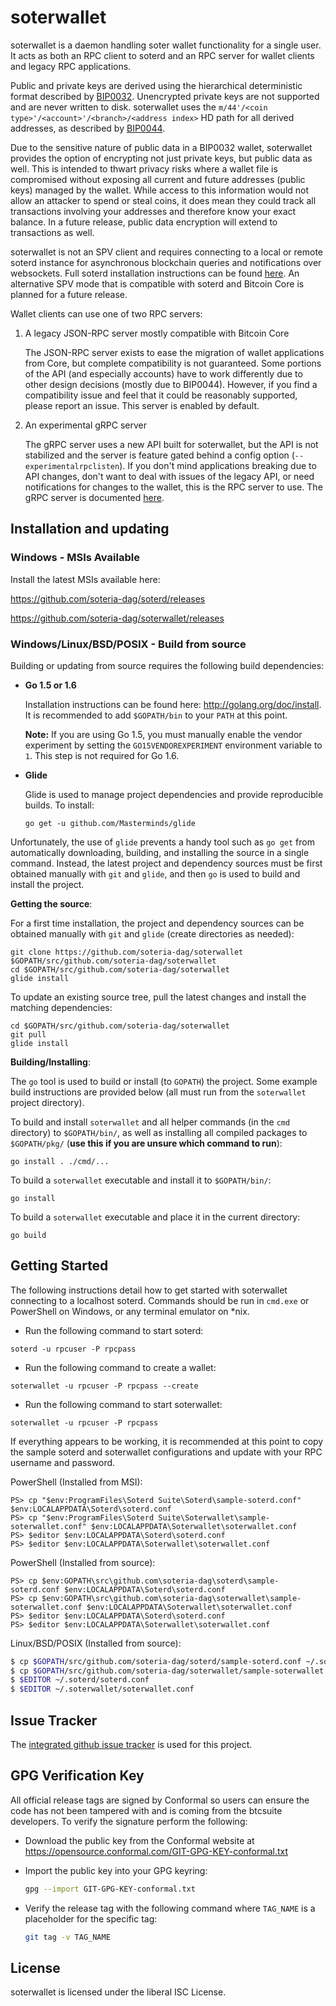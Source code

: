 soterwallet
=========

soterwallet is a daemon handling soter wallet functionality for a
single user.  It acts as both an RPC client to soterd and an RPC server
for wallet clients and legacy RPC applications.

Public and private keys are derived using the hierarchical
deterministic format described by
[BIP0032](https://github.com/bitcoin/bips/blob/master/bip-0032.mediawiki).
Unencrypted private keys are not supported and are never written to
disk.  soterwallet uses the
`m/44'/<coin type>'/<account>'/<branch>/<address index>`
HD path for all derived addresses, as described by
[BIP0044](https://github.com/bitcoin/bips/blob/master/bip-0044.mediawiki).

Due to the sensitive nature of public data in a BIP0032 wallet,
soterwallet provides the option of encrypting not just private keys, but
public data as well.  This is intended to thwart privacy risks where a
wallet file is compromised without exposing all current and future
addresses (public keys) managed by the wallet. While access to this
information would not allow an attacker to spend or steal coins, it
does mean they could track all transactions involving your addresses
and therefore know your exact balance.  In a future release, public data
encryption will extend to transactions as well.

soterwallet is not an SPV client and requires connecting to a local or
remote soterd instance for asynchronous blockchain queries and
notifications over websockets.  Full soterd installation instructions
can be found [here](https://github.com/soteria-dag/soterd).  An alternative
SPV mode that is compatible with soterd and Bitcoin Core is planned for
a future release.

Wallet clients can use one of two RPC servers:

  1. A legacy JSON-RPC server mostly compatible with Bitcoin Core

     The JSON-RPC server exists to ease the migration of wallet applications
     from Core, but complete compatibility is not guaranteed.  Some portions of
     the API (and especially accounts) have to work differently due to other
     design decisions (mostly due to BIP0044).  However, if you find a
     compatibility issue and feel that it could be reasonably supported, please
     report an issue.  This server is enabled by default.

  2. An experimental gRPC server

     The gRPC server uses a new API built for soterwallet, but the API is not
     stabilized and the server is feature gated behind a config option
     (`--experimentalrpclisten`).  If you don't mind applications breaking due
     to API changes, don't want to deal with issues of the legacy API, or need
     notifications for changes to the wallet, this is the RPC server to use.
     The gRPC server is documented [here](./rpc/documentation/README.md).

## Installation and updating

### Windows - MSIs Available

Install the latest MSIs available here:

https://github.com/soteria-dag/soterd/releases

https://github.com/soteria-dag/soterwallet/releases

### Windows/Linux/BSD/POSIX - Build from source

Building or updating from source requires the following build dependencies:

- **Go 1.5 or 1.6**

  Installation instructions can be found here: http://golang.org/doc/install.
  It is recommended to add `$GOPATH/bin` to your `PATH` at this point.

  **Note:** If you are using Go 1.5, you must manually enable the vendor
    experiment by setting the `GO15VENDOREXPERIMENT` environment variable to
    `1`.  This step is not required for Go 1.6.

- **Glide**

  Glide is used to manage project dependencies and provide reproducible builds.
  To install:

  `go get -u github.com/Masterminds/glide`

Unfortunately, the use of `glide` prevents a handy tool such as `go get` from
automatically downloading, building, and installing the source in a single
command.  Instead, the latest project and dependency sources must be first
obtained manually with `git` and `glide`, and then `go` is used to build and
install the project.

**Getting the source**:

For a first time installation, the project and dependency sources can be
obtained manually with `git` and `glide` (create directories as needed):

```
git clone https://github.com/soteria-dag/soterwallet $GOPATH/src/github.com/soteria-dag/soterwallet
cd $GOPATH/src/github.com/soteria-dag/soterwallet
glide install
```

To update an existing source tree, pull the latest changes and install the
matching dependencies:

```
cd $GOPATH/src/github.com/soteria-dag/soterwallet
git pull
glide install
```

**Building/Installing**:

The `go` tool is used to build or install (to `GOPATH`) the project.  Some
example build instructions are provided below (all must run from the `soterwallet`
project directory).

To build and install `soterwallet` and all helper commands (in the `cmd`
directory) to `$GOPATH/bin/`, as well as installing all compiled packages to
`$GOPATH/pkg/` (**use this if you are unsure which command to run**):

```
go install . ./cmd/...
```

To build a `soterwallet` executable and install it to `$GOPATH/bin/`:

```
go install
```

To build a `soterwallet` executable and place it in the current directory:

```
go build
```

## Getting Started

The following instructions detail how to get started with soterwallet connecting
to a localhost soterd.  Commands should be run in `cmd.exe` or PowerShell on
Windows, or any terminal emulator on *nix.

- Run the following command to start soterd:

```
soterd -u rpcuser -P rpcpass
```

- Run the following command to create a wallet:

```
soterwallet -u rpcuser -P rpcpass --create
```

- Run the following command to start soterwallet:

```
soterwallet -u rpcuser -P rpcpass
```

If everything appears to be working, it is recommended at this point to
copy the sample soterd and soterwallet configurations and update with your
RPC username and password.

PowerShell (Installed from MSI):
```
PS> cp "$env:ProgramFiles\Soterd Suite\Soterd\sample-soterd.conf" $env:LOCALAPPDATA\Soterd\soterd.conf
PS> cp "$env:ProgramFiles\Soterd Suite\Soterwallet\sample-soterwallet.conf" $env:LOCALAPPDATA\Soterwallet\soterwallet.conf
PS> $editor $env:LOCALAPPDATA\Soterd\soterd.conf
PS> $editor $env:LOCALAPPDATA\Soterwallet\soterwallet.conf
```

PowerShell (Installed from source):
```
PS> cp $env:GOPATH\src\github.com\soteria-dag\soterd\sample-soterd.conf $env:LOCALAPPDATA\Soterd\soterd.conf
PS> cp $env:GOPATH\src\github.com\soteria-dag\soterwallet\sample-soterwallet.conf $env:LOCALAPPDATA\Soterwallet\soterwallet.conf
PS> $editor $env:LOCALAPPDATA\Soterd\soterd.conf
PS> $editor $env:LOCALAPPDATA\Soterwallet\soterwallet.conf
```

Linux/BSD/POSIX (Installed from source):
```bash
$ cp $GOPATH/src/github.com/soteria-dag/soterd/sample-soterd.conf ~/.soterd/soterd.conf
$ cp $GOPATH/src/github.com/soteria-dag/soterwallet/sample-soterwallet.conf ~/.soterwallet/soterwallet.conf
$ $EDITOR ~/.soterd/soterd.conf
$ $EDITOR ~/.soterwallet/soterwallet.conf
```

## Issue Tracker

The [integrated github issue tracker](https://github.com/soteria-dag/soterwallet/issues)
is used for this project.

## GPG Verification Key

All official release tags are signed by Conformal so users can ensure the code
has not been tampered with and is coming from the btcsuite developers.  To
verify the signature perform the following:

- Download the public key from the Conformal website at
  https://opensource.conformal.com/GIT-GPG-KEY-conformal.txt

- Import the public key into your GPG keyring:
  ```bash
  gpg --import GIT-GPG-KEY-conformal.txt
  ```

- Verify the release tag with the following command where `TAG_NAME` is a
  placeholder for the specific tag:
  ```bash
  git tag -v TAG_NAME
  ```

## License

soterwallet is licensed under the liberal ISC License.
